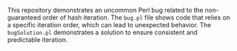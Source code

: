 This repository demonstrates an uncommon Perl bug related to the non-guaranteed order of hash iteration.  The `bug.pl` file shows code that relies on a specific iteration order, which can lead to unexpected behavior. The `bugSolution.pl` demonstrates a solution to ensure consistent and predictable iteration.